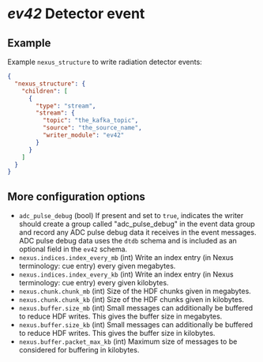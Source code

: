 # *ev42* Detector event

## Example

Example `nexus_structure` to write radiation detector events:

```json
{
  "nexus_structure": {
    "children": [
      {
        "type": "stream",
        "stream": {
          "topic": "the_kafka_topic",
          "source": "the_source_name",
          "writer_module": "ev42"
        }
      }
    ]
  }
}
```

## More configuration options

* `adc_pulse_debug` (bool)
  If present and set to `true`, indicates the writer should create a group called 
  "adc_pulse_debug" in the event data group and record any ADC pulse debug data it 
  receives in the event messages. ADC pulse debug data uses the `dtdb` schema and is 
  included as an optional field in the `ev42` schema.
* `nexus.indices.index_every_mb` (int)
  Write an index entry (in Nexus terminology: cue entry) every given megabytes.
* `nexus.indices.index_every_kb` (int)
  Write an index entry (in Nexus terminology: cue entry) every given kilobytes.
* `nexus.chunk.chunk_mb` (int)
  Size of the HDF chunks given in megabytes.
* `nexus.chunk.chunk_kb` (int)
  Size of the HDF chunks given in kilobytes.
* `nexus.buffer.size_mb` (int)
  Small messages can additionally be buffered to reduce HDF writes. This gives
  the buffer size in megabytes.
* `nexus.buffer.size_kb` (int)
  Small messages can additionally be buffered to reduce HDF writes. This gives
  the buffer size in kilobytes.
* `nexus.buffer.packet_max_kb` (int)
  Maximum size of messages to be considered for buffering in kilobytes.
